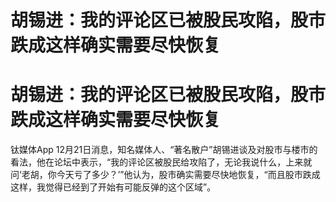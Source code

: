 # 胡锡进：我的评论区已被股民攻陷，股市跌成这样确实需要尽快恢复

# 胡锡进：我的评论区已被股民攻陷，股市跌成这样确实需要尽快恢复

钛媒体App
12月21日消息，知名媒体人、“著名散户”胡锡进谈及对股市与楼市的看法，他在论坛中表示，“我的评论区被股民给攻陷了，无论我说什么，上来就问‘老胡，你今天亏了多少？’”他认为，股市确实需要尽快地恢复，“而且股市跌成这样，我觉得已经到了开始有可能反弹的这个区域”。

